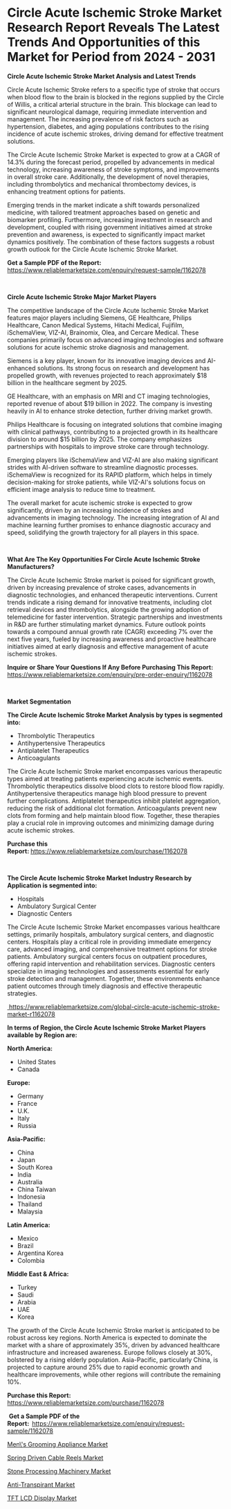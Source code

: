 <p><h1>Circle Acute Ischemic Stroke Market Research Report Reveals The Latest Trends And Opportunities of this Market for Period from 2024 - 2031</h1></p><p><strong>Circle Acute Ischemic Stroke Market Analysis and Latest Trends</strong></p>
<p><p>Circle Acute Ischemic Stroke refers to a specific type of stroke that occurs when blood flow to the brain is blocked in the regions supplied by the Circle of Willis, a critical arterial structure in the brain. This blockage can lead to significant neurological damage, requiring immediate intervention and management. The increasing prevalence of risk factors such as hypertension, diabetes, and aging populations contributes to the rising incidence of acute ischemic strokes, driving demand for effective treatment solutions.</p><p>The Circle Acute Ischemic Stroke Market is expected to grow at a CAGR of 14.3% during the forecast period, propelled by advancements in medical technology, increasing awareness of stroke symptoms, and improvements in overall stroke care. Additionally, the development of novel therapies, including thrombolytics and mechanical thrombectomy devices, is enhancing treatment options for patients.</p><p>Emerging trends in the market indicate a shift towards personalized medicine, with tailored treatment approaches based on genetic and biomarker profiling. Furthermore, increasing investment in research and development, coupled with rising government initiatives aimed at stroke prevention and awareness, is expected to significantly impact market dynamics positively. The combination of these factors suggests a robust growth outlook for the Circle Acute Ischemic Stroke Market.</p></p>
<p><strong>Get a Sample PDF of the Report:&nbsp;</strong> <a href="https://www.reliablemarketsize.com/enquiry/request-sample/1162078?utm_campaign=1186&utm_medium=2&utm_source=Github&utm_content=ia&utm_term=29092024&utm_id=circle-acute-ischemic-stroke">https://www.reliablemarketsize.com/enquiry/request-sample/1162078</a></p>
<p>&nbsp;</p>
<p><strong>Circle Acute Ischemic Stroke Major Market Players</strong></p>
<p><p>The competitive landscape of the Circle Acute Ischemic Stroke Market features major players including Siemens, GE Healthcare, Philips Healthcare, Canon Medical Systems, Hitachi Medical, Fujifilm, iSchemaView, VIZ-AI, Brainomix, Olea, and Cercare Medical. These companies primarily focus on advanced imaging technologies and software solutions for acute ischemic stroke diagnosis and management.</p><p>Siemens is a key player, known for its innovative imaging devices and AI-enhanced solutions. Its strong focus on research and development has propelled growth, with revenues projected to reach approximately $18 billion in the healthcare segment by 2025. </p><p>GE Healthcare, with an emphasis on MRI and CT imaging technologies, reported revenue of about $19 billion in 2022. The company is investing heavily in AI to enhance stroke detection, further driving market growth.</p><p>Philips Healthcare is focusing on integrated solutions that combine imaging with clinical pathways, contributing to a projected growth in its healthcare division to around $15 billion by 2025. The company emphasizes partnerships with hospitals to improve stroke care through technology.</p><p>Emerging players like iSchemaView and VIZ-AI are also making significant strides with AI-driven software to streamline diagnostic processes. iSchemaView is recognized for its RAPID platform, which helps in timely decision-making for stroke patients, while VIZ-AI's solutions focus on efficient image analysis to reduce time to treatment.</p><p>The overall market for acute ischemic stroke is expected to grow significantly, driven by an increasing incidence of strokes and advancements in imaging technology. The increasing integration of AI and machine learning further promises to enhance diagnostic accuracy and speed, solidifying the growth trajectory for all players in this space.</p></p>
<p>&nbsp;</p>
<p><strong>What Are The Key Opportunities For Circle Acute Ischemic Stroke Manufacturers?</strong></p>
<p><p>The Circle Acute Ischemic Stroke market is poised for significant growth, driven by increasing prevalence of stroke cases, advancements in diagnostic technologies, and enhanced therapeutic interventions. Current trends indicate a rising demand for innovative treatments, including clot retrieval devices and thrombolytics, alongside the growing adoption of telemedicine for faster intervention. Strategic partnerships and investments in R&D are further stimulating market dynamics. Future outlook points towards a compound annual growth rate (CAGR) exceeding 7% over the next five years, fueled by increasing awareness and proactive healthcare initiatives aimed at early diagnosis and effective management of acute ischemic strokes.</p></p>
<p><strong>Inquire or Share Your Questions If Any Before Purchasing This Report:</strong> <a href="https://www.reliablemarketsize.com/enquiry/pre-order-enquiry/1162078?utm_campaign=1186&utm_medium=2&utm_source=Github&utm_content=ia&utm_term=29092024&utm_id=circle-acute-ischemic-stroke">https://www.reliablemarketsize.com/enquiry/pre-order-enquiry/1162078</a></p>
<p>&nbsp;</p>
<p><strong>Market Segmentation</strong></p>
<p><strong>The Circle Acute Ischemic Stroke Market Analysis by types is segmented into:</strong></p>
<p><ul><li>Thrombolytic Therapeutics</li><li>Antihypertensive Therapeutics</li><li>Antiplatelet Therapeutics</li><li>Anticoagulants</li></ul></p>
<p><p>The Circle Acute Ischemic Stroke market encompasses various therapeutic types aimed at treating patients experiencing acute ischemic events. Thrombolytic therapeutics dissolve blood clots to restore blood flow rapidly. Antihypertensive therapeutics manage high blood pressure to prevent further complications. Antiplatelet therapeutics inhibit platelet aggregation, reducing the risk of additional clot formation. Anticoagulants prevent new clots from forming and help maintain blood flow. Together, these therapies play a crucial role in improving outcomes and minimizing damage during acute ischemic strokes.</p></p>
<p><strong>Purchase this Report:&nbsp;</strong><a href="https://www.reliablemarketsize.com/purchase/1162078?utm_campaign=1186&utm_medium=2&utm_source=Github&utm_content=ia&utm_term=29092024&utm_id=circle-acute-ischemic-stroke">https://www.reliablemarketsize.com/purchase/1162078</a></p>
<p>&nbsp;</p>
<p><strong>The Circle Acute Ischemic Stroke Market Industry Research by Application is segmented into:</strong></p>
<p><ul><li>Hospitals</li><li>Ambulatory Surgical Center</li><li>Diagnostic Centers</li></ul></p>
<p><p>The Circle Acute Ischemic Stroke Market encompasses various healthcare settings, primarily hospitals, ambulatory surgical centers, and diagnostic centers. Hospitals play a critical role in providing immediate emergency care, advanced imaging, and comprehensive treatment options for stroke patients. Ambulatory surgical centers focus on outpatient procedures, offering rapid intervention and rehabilitation services. Diagnostic centers specialize in imaging technologies and assessments essential for early stroke detection and management. Together, these environments enhance patient outcomes through timely diagnosis and effective therapeutic strategies.</p></p>
<p><a href="https://www.reliablemarketsize.com/global-circle-acute-ischemic-stroke-market-r1162078?utm_campaign=1186&utm_medium=2&utm_source=Github&utm_content=ia&utm_term=29092024&utm_id=circle-acute-ischemic-stroke">&nbsp;https://www.reliablemarketsize.com/global-circle-acute-ischemic-stroke-market-r1162078</a></p>
<p><strong>In terms of Region, the Circle Acute Ischemic Stroke Market Players available by Region are:</strong></p>
<p>
    <p> <strong> North America: </strong>
        <ul>
            <li>United States</li>
            <li>Canada</li>
        </ul>
        </p> 
    <p> <strong> Europe: </strong>
        <ul>
            <li>Germany</li>
            <li>France</li>
            <li>U.K.</li>
            <li>Italy</li>
            <li>Russia</li>
        </ul>
        </p> 
    <p> <strong> Asia-Pacific: </strong>
        <ul>
            <li>China</li>
            <li>Japan</li>
            <li>South Korea</li>
            <li>India</li>
            <li>Australia</li>
            <li>China Taiwan</li>
            <li>Indonesia</li>
            <li>Thailand</li>
            <li>Malaysia</li>
        </ul>
        </p> 
    <p> <strong> Latin America: </strong>
        <ul>
            <li>Mexico</li>
            <li>Brazil</li>
            <li>Argentina Korea</li>
            <li>Colombia</li>
        </ul>
        </p> 
    <p> <strong> Middle East & Africa: </strong>
        <ul>
            <li>Turkey</li>
            <li>Saudi</li>
            <li>Arabia</li>
            <li>UAE</li>
            <li>Korea</li>
        </ul>
    </p>
    </p>
<p><p>The growth of the Circle Acute Ischemic Stroke market is anticipated to be robust across key regions. North America is expected to dominate the market with a share of approximately 35%, driven by advanced healthcare infrastructure and increased awareness. Europe follows closely at 30%, bolstered by a rising elderly population. Asia-Pacific, particularly China, is projected to capture around 25% due to rapid economic growth and healthcare improvements, while other regions will contribute the remaining 10%.</p></p>
<p><strong>Purchase this Report: </strong><a href="https://www.reliablemarketsize.com/purchase/1162078?utm_campaign=1186&utm_medium=2&utm_source=Github&utm_content=ia&utm_term=29092024&utm_id=circle-acute-ischemic-stroke">https://www.reliablemarketsize.com/purchase/1162078</a></p>
<p>&nbsp;<strong>Get a Sample PDF of the Report:&nbsp;&nbsp;</strong><a href="https://www.reliablemarketsize.com/enquiry/request-sample/1162078?utm_campaign=1186&utm_medium=2&utm_source=Github&utm_content=ia&utm_term=29092024&utm_id=circle-acute-ischemic-stroke">https://www.reliablemarketsize.com/enquiry/request-sample/1162078</a></p>
<p><strong></strong></p>
<p><p><a href="https://issuu.com/reportprime-2/docs/mens-grooming-appliance-market-size_7b50230b4ac283?utm_campaign=1186&utm_medium=2&utm_source=Github&utm_content=ia&utm_term=29092024&utm_id=circle-acute-ischemic-stroke">Men\'s Grooming Appliance Market</a></p><p><a href="https://www.linkedin.com/pulse/strategic-market-insights-global-spring-driven-cable-reels-3iqle?utm_campaign=1186&utm_medium=2&utm_source=Github&utm_content=ia&utm_term=29092024&utm_id=circle-acute-ischemic-stroke">Spring Driven Cable Reels Market</a></p><p><a href="https://www.linkedin.com/pulse/what-influencing-future-stone-processing-machinery-market-ap8ye?utm_campaign=1186&utm_medium=2&utm_source=Github&utm_content=ia&utm_term=29092024&utm_id=circle-acute-ischemic-stroke">Stone Processing Machinery Market</a></p><p><a href="https://github.com/AKSHATREPORTPRIME/Market-Research-Report-List-6/blob/main/anti-transpirant-market.md?utm_campaign=1186&utm_medium=2&utm_source=Github&utm_content=ia&utm_term=29092024&utm_id=circle-acute-ischemic-stroke">Anti-Transpirant Market</a></p><p><a href="https://issuu.com/reportprime-2/docs/tft-lcd-display-market-size-2030.pp_6ac2fc922eb4e7?utm_campaign=1186&utm_medium=2&utm_source=Github&utm_content=ia&utm_term=29092024&utm_id=circle-acute-ischemic-stroke">TFT LCD Display Market</a></p></p>
